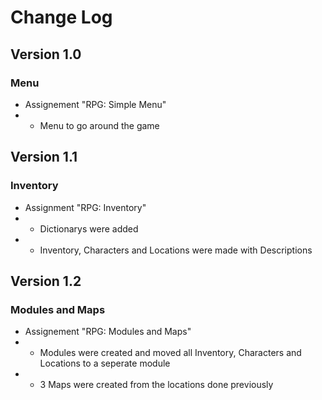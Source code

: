# Change Log
## Version 1.0
### Menu
- Assignement "RPG: Simple Menu" 
- - Menu to go around the game
## Version 1.1
### Inventory
- Assignment "RPG: Inventory"
- - Dictionarys were added 
- - Inventory, Characters and Locations were made with Descriptions 
## Version 1.2
### Modules and Maps
- Assignement "RPG: Modules and Maps"
- - Modules were created and moved all Inventory, Characters and Locations to a seperate module
- - 3 Maps were created from the locations done previously 
